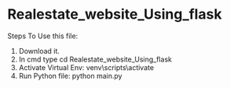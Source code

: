 # Realestate_website_Using_flask

Steps To Use this file:
1) Download it.
2) In cmd type cd Realestate_website_Using_flask
3) Activate Virtual Env: venv\scripts\activate
4) Run Python file: python main.py

